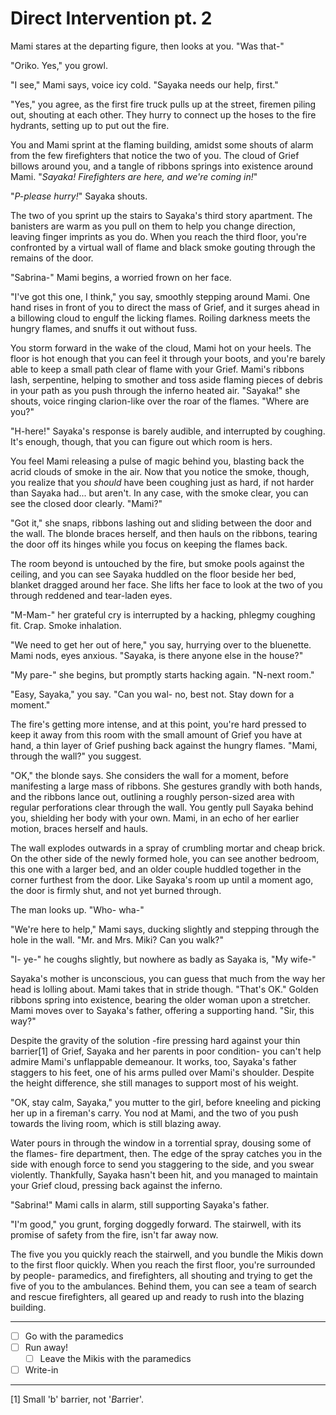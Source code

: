 # Direct Intervention pt. 2

Mami stares at the departing figure, then looks at you. "Was that-"

"Oriko. Yes," you growl.

"I see," Mami says, voice icy cold. "Sayaka needs our help, first."

"Yes," you agree, as the first fire truck pulls up at the street, firemen piling out, shouting at each other. They hurry to connect up the hoses to the fire hydrants, setting up to put out the fire.

You and Mami sprint at the flaming building, amidst some shouts of alarm from the few firefighters that notice the two of you. The cloud of Grief billows around you, and a tangle of ribbons springs into existence around Mami. "*Sayaka! Firefighters are here, and we're coming in!*"

"*P-please hurry!*" Sayaka shouts.

The two of you sprint up the stairs to Sayaka's third story apartment. The banisters are warm as you pull on them to help you change direction, leaving finger imprints as you do. When you reach the third floor, you're confronted by a virtual wall of flame and black smoke gouting through the remains of the door.

"Sabrina-" Mami begins, a worried frown on her face.

"I've got this one, I think," you say, smoothly stepping around Mami. One hand rises in front of you to direct the mass of Grief, and it surges ahead in a billowing cloud to engulf the licking flames. Roiling darkness meets the hungry flames, and snuffs it out without fuss.

You storm forward in the wake of the cloud, Mami hot on your heels. The floor is hot enough that you can feel it through your boots, and you're barely able to keep a small path clear of flame with your Grief. Mami's ribbons lash, serpentine, helping to smother and toss aside flaming pieces of debris in your path as you push through the inferno heated air. "Sayaka!" she shouts, voice ringing clarion-like over the roar of the flames. "Where are you?"

"H-here!" Sayaka's response is barely audible, and interrupted by coughing. It's enough, though, that you can figure out which room is hers.

You feel Mami releasing a pulse of magic behind you, blasting back the acrid clouds of smoke in the air. Now that you notice the smoke, though, you realize that you *should* have been coughing just as hard, if not harder than Sayaka had... but aren't. In any case, with the smoke clear, you can see the closed door clearly. "Mami?"

"Got it," she snaps, ribbons lashing out and sliding between the door and the wall. The blonde braces herself, and then hauls on the ribbons, tearing the door off its hinges while you focus on keeping the flames back.

The room beyond is untouched by the fire, but smoke pools against the ceiling, and you can see Sayaka huddled on the floor beside her bed, blanket dragged around her face. She lifts her face to look at the two of you through reddened and tear-laden eyes.

"M-Mam-" her grateful cry is interrupted by a hacking, phlegmy coughing fit. Crap. Smoke inhalation.

"We need to get her out of here," you say, hurrying over to the bluenette. Mami nods, eyes anxious. "Sayaka, is there anyone else in the house?"

"My pare-" she begins, but promptly starts hacking again. "N-next room."

"Easy, Sayaka," you say. "Can you wal- no, best not. Stay down for a moment."

The fire's getting more intense, and at this point, you're hard pressed to keep it away from this room with the small amount of Grief you have at hand, a thin layer of Grief pushing back against the hungry flames. "Mami, through the wall?" you suggest.

"OK," the blonde says. She considers the wall for a moment, before manifesting a large mass of ribbons. She gestures grandly with both hands, and the ribbons lance out, outlining a roughly person-sized area with regular perforations clear through the wall. You gently pull Sayaka behind you, shielding her body with your own. Mami, in an echo of her earlier motion, braces herself and hauls.

The wall explodes outwards in a spray of crumbling mortar and cheap brick. On the other side of the newly formed hole, you can see another bedroom, this one with a larger bed, and an older couple huddled together in the corner furthest from the door. Like Sayaka's room up until a moment ago, the door is firmly shut, and not yet burned through.

The man looks up. "Who- wha-"

"We're here to help," Mami says, ducking slightly and stepping through the hole in the wall. "Mr. and Mrs. Miki? Can you walk?"

"I- ye-" he coughs slightly, but nowhere as badly as Sayaka is, "My wife-"

Sayaka's mother is unconscious, you can guess that much from the way her head is lolling about. Mami takes that in stride though. "That's OK." Golden ribbons spring into existence, bearing the older woman upon a stretcher. Mami moves over to Sayaka's father, offering a supporting hand. "Sir, this way?"

Despite the gravity of the solution -fire pressing hard against your thin barrier\[1]​ of Grief, Sayaka and her parents in poor condition- you can't help admire Mami's unflappable demeanour. It works, too, Sayaka's father staggers to his feet, one of his arms pulled over Mami's shoulder. Despite the height difference, she still manages to support most of his weight.

"OK, stay calm, Sayaka," you mutter to the girl, before kneeling and picking her up in a fireman's carry. You nod at Mami, and the two of you push towards the living room, which is still blazing away.

Water pours in through the window in a torrential spray, dousing some of the flames- fire department, then. The edge of the spray catches you in the side with enough force to send you staggering to the side, and you swear violently. Thankfully, Sayaka hasn't been hit, and you managed to maintain your Grief cloud, pressing back against the inferno.

"Sabrina!" Mami calls in alarm, still supporting Sayaka's father.

"I'm good," you grunt, forging doggedly forward. The stairwell, with its promise of safety from the fire, isn't far away now.

The five you you quickly reach the stairwell, and you bundle the Mikis down to the first floor quickly. When you reach the first floor, you're surrounded by people- paramedics, and firefighters, all shouting and trying to get the five of you to the ambulances. Behind them, you can see a team of search and rescue firefighters, all geared up and ready to rush into the blazing building.

---

- [ ] Go with the paramedics
- [ ] Run away!
  - [ ] Leave the Mikis with the paramedics
- [ ] Write-in

---

\[1]​ Small 'b' barrier, not '*B*arrier'.
